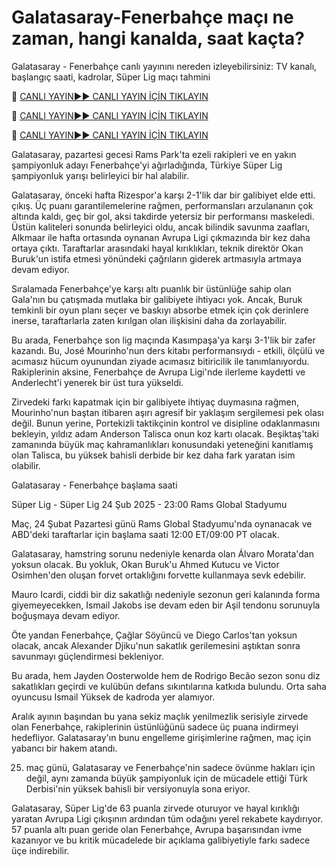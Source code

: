 # Galatasaray-Fenerbahçe maçı ne zaman, hangi kanalda, saat kaçta?
Galatasaray - Fenerbahçe canlı yayınını nereden izleyebilirsiniz: TV kanalı, başlangıç ​​saati, kadrolar, Süper Lig maçı tahmini

🔴 [CANLI YAYIN►► CANLI YAYIN İÇİN TIKLAYIN](https://newsmaxcafe.co.uk/soccer/)

🔴 [CANLI YAYIN►► CANLI YAYIN İÇİN TIKLAYIN](https://newsmaxcafe.co.uk/soccer/)

🔴 [CANLI YAYIN►► CANLI YAYIN İÇİN TIKLAYIN](https://newsmaxcafe.co.uk/soccer/)

Galatasaray, pazartesi gecesi Rams Park'ta ezeli rakipleri ve en yakın şampiyonluk adayı Fenerbahçe'yi ağırladığında, Türkiye Süper Lig şampiyonluk yarışı belirleyici bir hal alabilir.

Galatasaray, önceki hafta Rizespor'a karşı 2-1'lik dar bir galibiyet elde etti. çıkış. Üç puanı garantilemelerine rağmen, performansları arzulananın çok altında kaldı, geç bir gol, aksi takdirde yetersiz bir performansı maskeledi. Üstün kaliteleri sonunda belirleyici oldu, ancak bilindik savunma zaafları, Alkmaar ile hafta ortasında oynanan Avrupa Ligi çıkmazında bir kez daha ortaya çıktı. Taraftarlar arasındaki hayal kırıklıkları, teknik direktör Okan Buruk'un istifa etmesi yönündeki çağrıların giderek artmasıyla artmaya devam ediyor.

Sıralamada Fenerbahçe'ye karşı altı puanlık bir üstünlüğe sahip olan Gala'nın bu çatışmada mutlaka bir galibiyete ihtiyacı yok. Ancak, Buruk temkinli bir oyun planı seçer ve baskıyı absorbe etmek için çok derinlere inerse, taraftarlarla zaten kırılgan olan ilişkisini daha da zorlayabilir.

Bu arada, Fenerbahçe son lig maçında Kasımpaşa'ya karşı 3-1'lik bir zafer kazandı. Bu, José Mourinho'nun ders kitabı performansıydı - etkili, ölçülü ve acımasız hücum oyunundan ziyade acımasız bitiricilik ile tanımlanıyordu. Rakiplerinin aksine, Fenerbahçe de Avrupa Ligi'nde ilerleme kaydetti ve Anderlecht'i yenerek bir üst tura yükseldi.

Zirvedeki farkı kapatmak için bir galibiyete ihtiyaç duymasına rağmen, Mourinho'nun baştan itibaren aşırı agresif bir yaklaşım sergilemesi pek olası değil. Bunun yerine, Portekizli taktikçinin kontrol ve disipline odaklanmasını bekleyin, yıldız adam Anderson Talisca onun koz kartı olacak. Beşiktaş'taki zamanında büyük maç kahramanlıkları konusundaki yeteneğini kanıtlamış olan Talisca, bu yüksek bahisli derbide bir kez daha fark yaratan isim olabilir.

Galatasaray - Fenerbahçe başlama saati

Süper Lig - Süper Lig
24 Şub 2025 - 23:00
Rams Global Stadyumu

Maç, 24 Şubat Pazartesi günü Rams Global Stadyumu'nda oynanacak ve ABD'deki taraftarlar için başlama saati 12:00 ET/09:00 PT olacak.

Galatasaray, hamstring sorunu nedeniyle kenarda olan Álvaro Morata'dan yoksun olacak. Bu yokluk, Okan Buruk'u Ahmed Kutucu ve Victor Osimhen'den oluşan forvet ortaklığını forvette kullanmaya sevk edebilir.

Mauro Icardi, ciddi bir diz sakatlığı nedeniyle sezonun geri kalanında forma giyemeyecekken, Ismail Jakobs ise devam eden bir Aşil tendonu sorunuyla boğuşmaya devam ediyor.

Öte yandan Fenerbahçe, Çağlar Söyüncü ve Diego Carlos'tan yoksun olacak, ancak Alexander Djiku'nun sakatlık gerilemesini aştıktan sonra savunmayı güçlendirmesi bekleniyor.

Bu arada, hem Jayden Oosterwolde hem de Rodrigo Becão sezon sonu diz sakatlıkları geçirdi ve kulübün defans sıkıntılarına katkıda bulundu. Orta saha oyuncusu Ismail Yüksek de kadroda yer alamıyor.

Aralık ayının başından bu yana sekiz maçlık yenilmezlik serisiyle zirvede olan Fenerbahçe, rakiplerinin üstünlüğünü sadece üç puana indirmeyi hedefliyor. Galatasaray'ın bunu engelleme girişimlerine rağmen, maç için yabancı bir hakem atandı.

25. maç günü, Galatasaray ve Fenerbahçe'nin sadece övünme hakları için değil, aynı zamanda büyük şampiyonluk için de mücadele ettiği Türk Derbisi'nin yüksek bahisli bir versiyonuyla sona eriyor.

Galatasaray, Süper Lig'de 63 puanla zirvede oturuyor ve hayal kırıklığı yaratan Avrupa Ligi çıkışının ardından tüm odağını yerel rekabete kaydırıyor. 57 puanla altı puan geride olan Fenerbahçe, Avrupa başarısından ivme kazanıyor ve bu kritik mücadelede bir açıklama galibiyetiyle farkı sadece üçe indirebilir.
